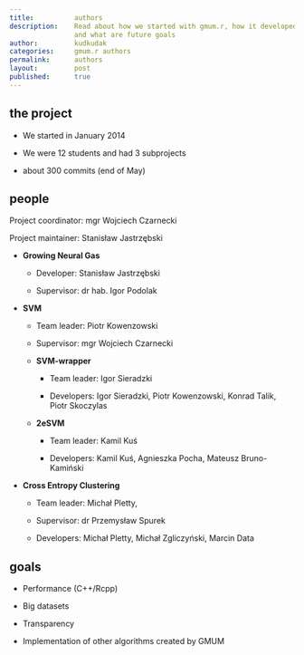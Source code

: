 ```yaml
---
title:          authors
description:    Read about how we started with gmum.r, how it developed
                and what are future goals
author:         kudkudak
categories:     gmum.r authors
permalink:      authors
layout:         post
published:      true
---
```


## the project

* We started in January 2014

* We were 12 students and had 3 subprojects

* about 300 commits (end of May)

## people

Project coordinator: mgr Wojciech Czarnecki

Project maintainer: Stanisław Jastrzębski

* **Growing Neural Gas**

    * Developer: Stanisław Jastrzębski

    * Supervisor: dr hab. Igor Podolak

* **SVM**

    * Team leader: Piotr Kowenzowski

    * Supervisor: mgr Wojciech Czarnecki

    * **SVM-wrapper**

        * Team leader: Igor Sieradzki

        * Developers: Igor Sieradzki, Piotr Kowenzowski, Konrad Talik,
          Piotr Skoczylas

    * **2eSVM**

        * Team leader: Kamil Kuś

        * Developers: Kamil Kuś, Agnieszka Pocha, Mateusz Bruno-Kamiński
  
* **Cross Entropy Clustering**

    * Team leader: Michał Pletty,

    * Supervisor: dr Przemysław Spurek

    * Developers: Michał Pletty, Michał Zgliczyński, Marcin Data

## goals

* Performance (C++/Rcpp)

* Big datasets

* Transparency

* Implementation of other algorithms created by GMUM
